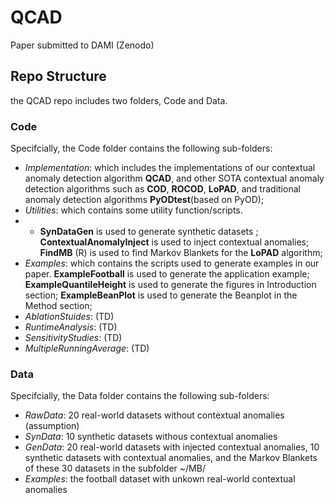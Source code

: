 # QCAD
Paper submitted to DAMI (Zenodo)

## Repo Structure

the QCAD repo includes two folders, Code and Data.


### Code
Specifcially, the Code folder contains the following sub-folders:

- *Implementation*: which includes the implementations of our contextual anomaly detection algorithm **QCAD**, and other SOTA contextual anomaly detection algorithms such as **COD**, **ROCOD**, **LoPAD**, and traditional anomaly detection algorithms **PyODtest**(based on PyOD);
- *Utilities*: which contains some utility function/scripts.
- - **SynDataGen** is used to generate synthetic datasets ; **ContextualAnomalyInject**  is used to inject contextual anomalies; **FindMB** (R)  is used to find Markov Blankets for the **LoPAD** algorithm;
- *Examples*: which contains the scripts used to generate examples in our paper. **ExampleFootball**  is used to generate the application example; **ExampleQuantileHeight**  is used to generate the figures in Introduction section; **ExampleBeanPlot**  is used to generate the Beanplot in the Method section;
- *AblationStuides*: (TD)
- *RuntimeAnalysis*: (TD)
- *SensitivityStudies*: (TD)
- *MultipleRunningAverage*: (TD)


### Data
Specifcially, the Data folder contains the following sub-folders:

- *RawData*: 20 real-world datasets without contextual anomalies (assumption)
- *SynData*: 10 synthetic datasets withous contextual anomalies
- *GenData*: 20 real-world datasets with injected contextual anomalies, 10 synthetic datasets with contextual anomalies, and the Markov Blankets of these 30 datasets in the subfolder ~/MB/
- *Examples*: the football dataset with unkown real-world contextual anomalies
